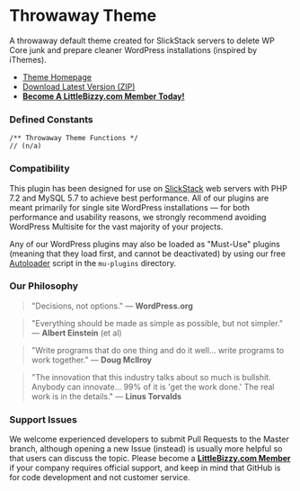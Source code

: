 # Throwaway Theme

A throwaway default theme created for SlickStack servers to delete WP Core junk and prepare cleaner WordPress installations (inspired by iThemes).

* [Theme Homepage](https://www.littlebizzy.com/themes/throwaway)
* [Download Latest Version (ZIP)](https://github.com/littlebizzy/throwaway-theme/archive/v1.2.0.zip)
* [**Become A LittleBizzy.com Member Today!**](https://www.littlebizzy.com/members)

### Defined Constants

    /** Throwaway Theme Functions */
    // (n/a)
    
### Compatibility

This plugin has been designed for use on [SlickStack](https://slickstack.io) web servers with PHP 7.2 and MySQL 5.7 to achieve best performance. All of our plugins are meant primarily for single site WordPress installations — for both performance and usability reasons, we strongly recommend avoiding WordPress Multisite for the vast majority of your projects.

Any of our WordPress plugins may also be loaded as "Must-Use" plugins (meaning that they load first, and cannot be deactivated) by using our free [Autoloader](https://www.littlebizzy.com/plugins/autoloader) script in the `mu-plugins` directory.

### Our Philosophy

> "Decisions, not options." — **WordPress.org**

> "Everything should be made as simple as possible, but not simpler." — **Albert Einstein** (et al)

> "Write programs that do one thing and do it well... write programs to work together." — **Doug McIlroy**

> "The innovation that this industry talks about so much is bullshit. Anybody can innovate... 99% of it is 'get the work done.' The real work is in the details." — **Linus Torvalds**

### Support Issues

We welcome experienced developers to submit Pull Requests to the Master branch, although opening a new Issue (instead) is usually more helpful so that users can discuss the topic. Please become a [**LittleBizzy.com Member**](https://www.littlebizzy.com/members) if your company requires official support, and keep in mind that GitHub is for code development and not customer service.
